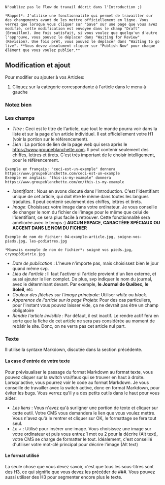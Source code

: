 ```hint|directive
N'oubliez pas le Flow de travail décrit dans l'Introduction ;)

*Rappel*: J'utilise une fonctionnalité qui permet de travailler sur des changements avant de les mettre officiellement en ligne. Vous verrez que lorsque vous cliquer sur "Save" sur une page que vous avez modifié, cette modification est envoyée dans le champ "Draft" (Brouillon). Une fois satisfait, si vous voulez que quelqu'un d'autre l'approuve, vous pouvez le déplacer dans "Waiting for Review" (Révision). Une fois prêt, vous pouvez le déplacer dans "Waiting to go live". **Vous devez absolument cliquer sur "Publish Now" pour chaque élément que vous voulez publier.**
```

## Modification et ajout

Pour modifier ou ajouter à vos Articles:

1. Cliquez sur la catégorie correspondante à l'article dans le menu à gauche

### Notez bien

### Les champs

- *Titre* : Ceci est le titre de l'article, que tout le monde pourra voir dans la liste et sur la page d'un article individuel. Il est officiellement votre H1 (voir la portion sur le référencement).
- *Lien* : La portion de lien de la page web qui sera après le https://www.groupeblanchette.com. Il peut contenir seulement des chiffes, lettres et tirets. C'est très important de le choisir intelligement, pour le référencement. 

```hint|directive
Exemple en français: "ceci-est-un-exemple" donnera https://www.groupeblanchette.com/ceci-est-un-example
Exemple en anglais: "this-is-my-example" donnera https://www.groupeblanchette.com/en/this-is-my-example
```

- *Identifiant* : Nous en avons discuté dans l'introduction. C'est l'identifiant unique de cet article, qui doit être le même dans toutes les langues traduites. Il peut contenir seulement des chiffes, lettres et tirets.
- *Image*: Choisissez votre image dans votre ordinateur. Je vous conseille de changer le nom du fichier de l'image pour le même que celui de l'identifiant, ce sera plus facile à retrouver. Cette fonctionnalité sera améliorée avec le temps :) **AUCUN ESPACE, CARACTÈRE SPÉCIAUX OU ACCENT DANS LE NOM DU FICHIER**

```hint|directive
Exemple de nom de fichier: 04-example-article.jpg, soigne-vos-pieds.jpg, les-podiatres.jpg
```

```hint|warning
*Mauvais exemple de nom de fichier*: soigné vos pieds.jpg, cryospôdiatrie.jpg
```
- *Date de publication* : L'heure n'importe pas, mais choisissez bien le jour quand même svp.
- *Lieu de l'article* : Il faut l'activer si l'article provient d'un lien externe, et aussi ajouter le lien complet. De plus, svp indiquer le nom du journal, avec le déterminant devant. Par exemple, **le Journal de Québec**, **le Soleil**, etc
- *Couleur des flèches sur l'image principale*: Utiliser *white* ou *black*.
- *Apparence de l'article sur la page Projets*: Pour des cas particuliers, pour l'instant vous pouvez laisser vide, ça ne devrait pas être un champ obligatoire
- *Rendre l'article invisible* : Par défaut, il est inactif. Le rendre actif fera en sorte que la fiche de cet article ne sera pas considérée au moment de rebâtir le site. Donc, on ne verra pas cet article nul part.

### Texte

Il utilise la syntaxe Markdown, discutée dans la section précédente.

#### La case d'entrée de votre texte

Pour prévisualiser le passage du format Markdown au format texte, vous pouvez cliquer sur la switch vrai/faux qui se trouver en haut à droite. Lorsqu'active, vous pourrez voir le code au format Markdown. Je vous conseille de travailler avec la switch active, donc en format Markdown, pour éviter les bugs. Vous verrez qu'il y a des petits outils dans le haut pour vous aider:

- *Les liens* : Vous n'avez qu'à surligner une portion de texte et cliquer sur cette outil. Votre CMS vous demandera le lien que vous voulez mettre. Vous n'avez qu'à le rentrer et cliquer sur OK, le formattage se fera tout seul.
- *Le +* : Utilisé pour insérer une image. Vous choisissez une image sur votre ordinateur et puis vous entrez 1 mot ou 2 pour la décrire (Alt text), votre CMS se charge de formatter le tout. Idéalement, c'est conseillé d'utiliser votre mot-clé principal pour décrire l'image (Alt text)

#### Le format utilisé

La seule chose que vous devez savoir, c'est que tous les sous-titres sont des H3, ce qui signifie que vous devez les précéder de \#\#\#. Vous pouvez aussi utiliser des H3 pour segmenter encore plus le texte.
